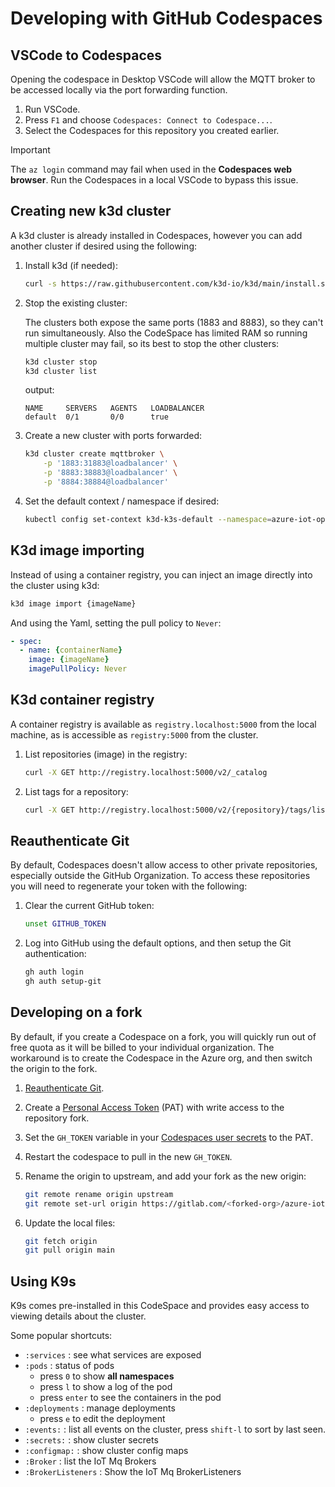 # Developing with GitHub Codespaces

## VSCode to Codespaces

Opening the codespace in Desktop VSCode will allow the MQTT broker to be accessed locally via the port forwarding function.

1. Run VSCode.
1. Press `F1` and choose `Codespaces: Connect to Codespace...`.
1. Select the Codespaces for this repository you created earlier.

> [!IMPORTANT]
> The `az login` command may fail when used in the **Codespaces web browser**. Run the Codespaces in a local VSCode to bypass this issue.

## Creating new k3d cluster

A k3d cluster is already installed in Codespaces, however you can add another cluster if desired using the following:

1. Install k3d (if needed):

    ```bash
    curl -s https://raw.githubusercontent.com/k3d-io/k3d/main/install.sh | bash
    ```

1. Stop the existing cluster:

    The clusters both expose the same ports (1883 and 8883), so they can't run simultaneously. Also the CodeSpace has limited RAM so running multiple cluster may fail, so its best to stop the other clusters:

    ```bash
    k3d cluster stop
    k3d cluster list
    ```

    output:
    ```output
    NAME     SERVERS   AGENTS   LOADBALANCER
    default  0/1       0/0      true
    ```

1. Create a new cluster with ports forwarded:

    ```bash
    k3d cluster create mqttbroker \
        -p '1883:31883@loadbalancer' \
        -p '8883:38883@loadbalancer' \
        -p '8884:38884@loadbalancer'
    ```

1. Set the default context / namespace if desired:

    ```bash
    kubectl config set-context k3d-k3s-default --namespace=azure-iot-operations
    ```

## K3d image importing

Instead of using a container registry, you can inject an image directly into the cluster using k3d:

```bash
k3d image import {imageName}
```

And using the Yaml, setting the pull policy to `Never`:
```yaml
- spec:
  - name: {containerName}
    image: {imageName}
    imagePullPolicy: Never
```

## K3d container registry

A container registry is available as `registry.localhost:5000` from the local machine, as is accessible as `registry:5000` from the cluster.

1. List repositories (image) in the registry:

    ```bash
    curl -X GET http://registry.localhost:5000/v2/_catalog
    ```

1. List tags for a repository:

    ```bash
    curl -X GET http://registry.localhost:5000/v2/{repository}/tags/list
    ```

## Reauthenticate Git

By default, Codespaces doesn't allow access to other private repositories, especially outside the GitHub Organization. To access these repositories you will need to regenerate your token with the following:

1. Clear the current GitHub token:

    ```bash
    unset GITHUB_TOKEN
    ```

1. Log into GitHub using the default options, and then setup the Git authentication:

    ```bash
    gh auth login
    gh auth setup-git
    ```

## Developing on a fork

By default, if you create a Codespace on a fork, you will quickly run out of free quota as it will be billed to your individual organization. The workaround is to create the Codespace in the Azure org, and then switch the origin to the fork.

1. [Reauthenticate Git](#reauthenticate-git).

1. Create a [Personal Access Token](https://github.com/settings/tokens) (PAT) with write access to the repository fork.

1. Set the `GH_TOKEN` variable in your [Codespaces user secrets](https://github.com/settings/codespaces) to the PAT.

1. Restart the codespace to pull in the new `GH_TOKEN`.

1. Rename the origin to upstream, and add your fork as the new origin:

    ```bash
    git remote rename origin upstream
    git remote set-url origin https://gitlab.com/<forked-org>/azure-iot-operations-sdks
    ```

1. Update the local files:

   ```bash
   git fetch origin
   git pull origin main
   ```

## Using K9s

K9s comes pre-installed in this CodeSpace and provides easy access to viewing details about the cluster.

Some popular shortcuts:
* `:services` : see what services are exposed
* `:pods` : status of pods
    * press `0` to show **all namespaces**
    * press `l` to show a log of the pod
    * press `enter` to see the containers in the pod
* `:deployments` : manage deployments
    * press `e` to edit the deployment
* `:events:` : list all events on the cluster, press `shift-l` to sort by last seen.
* `:secrets:` : show cluster secrets
* `:configmap:` : show cluster config maps
* `:Broker` : list the IoT Mq Brokers
* `:BrokerListeners` : Show the IoT Mq BrokerListeners
